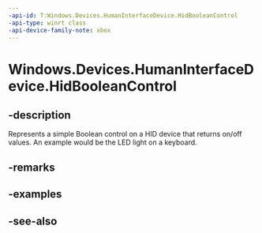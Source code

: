 ```yaml
---
-api-id: T:Windows.Devices.HumanInterfaceDevice.HidBooleanControl
-api-type: winrt class
-api-device-family-note: xbox
---
```


<!-- Class syntax.
public class HidBooleanControl : Windows.Devices.HumanInterfaceDevice.IHidBooleanControl
-->

# Windows.Devices.HumanInterfaceDevice.HidBooleanControl

## -description

Represents a simple Boolean control on a HID device that returns on/off values. An example would be the LED light on a keyboard.

## -remarks

## -examples

## -see-also

